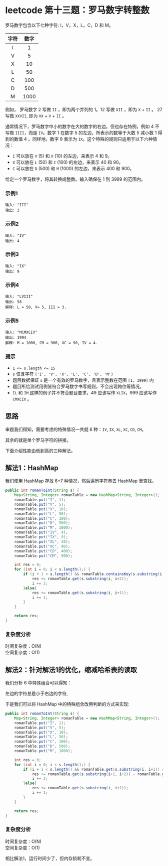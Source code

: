 # leetcode 第十三题：罗马数字转整数

罗马数字包含以下七种字符: I，V，X，L，C，D 和 M。

| 字符 | 数字 |
| :---: | :---: |
| I | 1 |
| V | 5 |
| X | 10 |
| L | 50 |
| C | 100 |
| D | 500 |
| M | 1000 |

例如， 罗马数字 2 写做 `II` ，即为两个并列的 1。12 写做 `XII` ，即为 `X` + `II` 。 27 写做 `XXVII`, 即为 `XX` + `V` + `II` 。

通常情况下，罗马数字中小的数字在大的数字的右边。但也存在特例，例如 4 不写做 `IIII`，而是 `IV`。数字 1 在数字 5 的左边，所表示的数等于大数 5 减小数 1 得到的数值 4 。同样地，数字 9 表示为 `IX`。这个特殊的规则只适用于以下六种情况：

+ `I` 可以放在 `V` (5) 和 `X` (10) 的左边，来表示 4 和 9。
+ `X` 可以放在 `L` (50) 和 `C` (100) 的左边，来表示 40 和 90。 
+ `C` 可以放在 `D` (500) 和 `M` (1000) 的左边，来表示 400 和 900。

给定一个罗马数字，将其转换成整数。输入确保在 1 到 3999 的范围内。

### 示例1
```
输入: "III"
输出: 3
```

### 示例2
```
输入: "IV"
输出: 4
```

### 示例3
```
输入: "IX"
输出: 9
```

### 示例4
```
输入: "LVIII"
输出: 58
解释: L = 50, V= 5, III = 3.
```

### 示例5
```
输入: "MCMXCIV"
输出: 1994
解释: M = 1000, CM = 900, XC = 90, IV = 4.
```

### 提示
+ `1 <= s.length <= 15`
+ `s` 仅含字符 `('I', 'V', 'X', 'L', 'C', 'D', 'M')`
+ 题目数据保证 `s` 是一个有效的罗马数字，且表示整数在范围 `[1, 3999]` 内
+ 题目所给测试用例皆符合罗马数字书写规则，不会出现跨位等情况。
+ `IL` 和 `IM` 这样的例子并不符合题目要求，49 应该写作 `XLIX`，999 应该写作 `CMXCIX` 。

## 思路

审题我们得知，需要考虑的特殊情况一共就 6 种：`IV`, `IX`, `XL`, `XC`, `CD`, `CM`。

其余的就是单个罗马字符的拼接。

下面介绍性能由低到高的三种解法。

## 解法1：HashMap

我们使用 HashMap 存放 6+7 种情况，然后遍历字符串去 HashMap 里查找。

```java
public int romanToInt(String s) {
    Map<String, Integer> romanTable = new HashMap<String, Integer>();
    romanTable.put("I", 1);
    romanTable.put("V", 5);
    romanTable.put("X", 10);
    romanTable.put("L", 50);
    romanTable.put("C", 100);
    romanTable.put("D", 500);
    romanTable.put("M", 1000);
    romanTable.put("IV", 4);
    romanTable.put("IX", 9);
    romanTable.put("XL", 40);
    romanTable.put("XC", 90);
    romanTable.put("CD", 400);
    romanTable.put("CM", 900);

    int res = 0;
    for (int i = 0; i < s.length();) {
        if (i + 1 < s.length() && romanTable.containsKey(s.substring(i, i+2))) {
            res += romanTable.get(s.substring(i, i+2));
            i += 2;
        }else{
            res += romanTable.get(s.substring(i, i+1));
            i += 1;
        }
    }

    return res;
}
```

### 复杂度分析

时间复杂度：O(N) <br/>
空间复杂度：O(1)

## 解法2：针对解法1的优化，缩减哈希表的读取

我们分析 6 中特殊组合可以得知：

左边的字符总是小于右边的字符,

于是我们可以将 HashMap 中的特殊组合改用判断的方式来实现:

```java
public int romanToInt(String s) {
    Map<String, Integer> romanTable = new HashMap<String, Integer>();
    romanTable.put("I", 1);
    romanTable.put("V", 5);
    romanTable.put("X", 10);
    romanTable.put("L", 50);
    romanTable.put("C", 100);
    romanTable.put("D", 500);
    romanTable.put("M", 1000);

    int res = 0;
    for (int i = 0; i < s.length();) {
        if (i + 1 < s.length() && romanTable.get(s.substring(i, i+1)) < romanTable.get(s.substring(i+1, i+2))) {
            res += romanTable.get(s.substring(i+1, i+2)) - romanTable.get(s.substring(i, i+1));
            i += 2;
        }else{
            res += romanTable.get(s.substring(i, i+1));
            i += 1;
        }
    }

    return res;
}
```

### 复杂度分析

时间复杂度：O(N) <br/>
空间复杂度：O(1)

相比解法1，运行时间少了，但内存损耗不变。